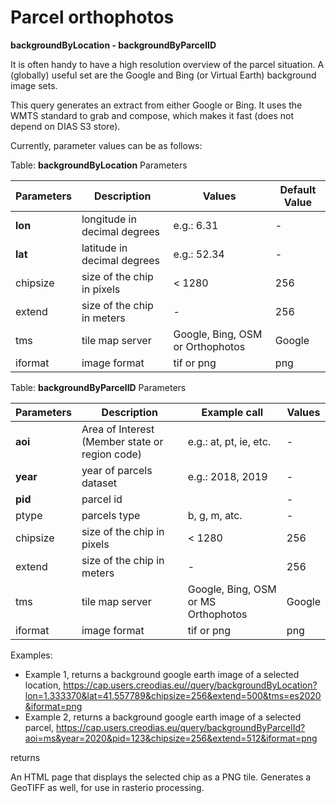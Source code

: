 # Parcel orthophotos


**backgroundByLocation - backgroundByParcelID**

It is often handy to have a high resolution overview of the parcel situation. A (globally) useful set are the Google and Bing (or Virtual Earth) background image sets.

This query generates an extract from either Google or Bing. It uses the WMTS standard to grab and compose, which makes it fast (does not depend on DIAS S3 store).

Currently, parameter values can be as follows:

Table: **backgroundByLocation** Parameters

| Parameters  | Description   | Values | Default Value |
| ----------- | --------------------- | ------------------------ |------------------------ |
| **lon**         | longitude in decimal degrees  | e.g.: 6.31 | - |
| **lat**         | latitude in decimal degrees | e.g.: 52.34 | - |
| chipsize     | size of the chip in pixels   | < 1280 | 256 |
| extend  | size of the chip in meters | - | 256 |
| tms  | tile map server | Google, Bing, OSM or Orthophotos | Google |
| iformat  | image format | tif or png | png |


Table: **backgroundByParcelID** Parameters

| Parameters  | Description   | Example call | Values |
| ----------- | --------------------- | ------------------------ |------------------------ |
| **aoi** | Area of Interest (Member state or region code) | e.g.: at, pt, ie, etc. | - |
| **year**     | year of parcels dataset   | e.g.: 2018, 2019 | - |
| **pid**     | parcel id   |   | - |
| ptype     | parcels type   | b, g, m, atc. | - |
| chipsize     | size of the chip in pixels   | < 1280 | 256 |
| extend  | size of the chip in meters | - | 256 |
| tms  | tile map server | Google, Bing, OSM or MS Orthophotos | Google |
| iformat  | image format | tif or png | png |

Examples:
- Example 1, returns a background google earth image of a selected location,
https://cap.users.creodias.eu//query/backgroundByLocation?lon=1.333370&lat=41.557789&chipsize=256&extend=500&tms=es2020&iformat=png
- Example 2, returns a background google earth image of a selected parcel,
https://cap.users.creodias.eu/query/backgroundByParcelId?aoi=ms&year=2020&pid=123&chipsize=256&extend=512&iformat=png

returns

An HTML page that displays the selected chip as a PNG tile. Generates a GeoTIFF as well, for use in rasterio processing.
